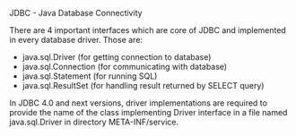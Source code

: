 JDBC - Java Database Connectivity

There are 4 important interfaces which are core of JDBC and implemented in every database driver. Those are:
- java.sql.Driver (for getting connection to database)
- java.sql.Connection (for communicating with database)
- java.sql.Statement (for running SQL)
- java.sql.ResultSet (for handling result returned by SELECT query)


In JDBC 4.0 and next versions, driver implementations are required to provide the name of the class implementing 
Driver interface in a file named java.sql.Driver in directory META-INF/service. 





